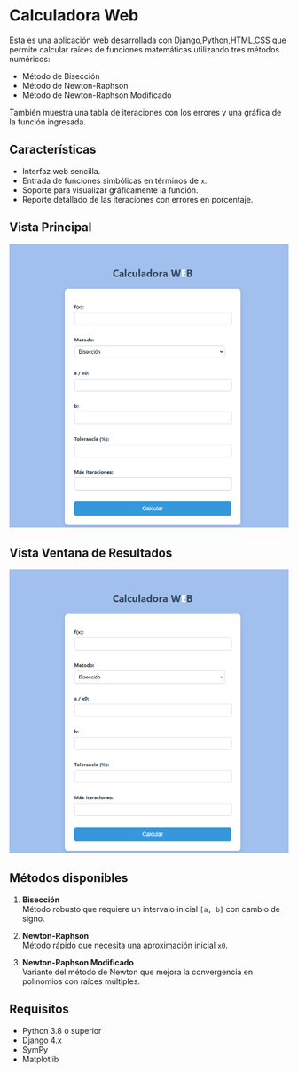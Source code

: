 #  Calculadora Web 

Esta es una aplicación web desarrollada con Django,Python,HTML,CSS que permite calcular raíces de funciones matemáticas utilizando tres métodos numéricos:

- Método de Bisección
- Método de Newton-Raphson
- Método de Newton-Raphson Modificado

También muestra una tabla de iteraciones con los errores y una gráfica de la función ingresada.



## Características

- Interfaz web sencilla.
- Entrada de funciones simbólicas en términos de `x`.
- Soporte para visualizar gráficamente la función.
- Reporte detallado de las iteraciones con errores en porcentaje.



## Vista Principal

![App Screenshot](calculadora/img/v1.png)


## Vista Ventana de Resultados

![App Screenshot](calculadora/img/v1.png)






## Métodos disponibles

1. **Bisección**  
   Método robusto que requiere un intervalo inicial `[a, b]` con cambio de signo.

2. **Newton-Raphson**  
   Método rápido que necesita una aproximación inicial `x0`.

3. **Newton-Raphson Modificado**  
   Variante del método de Newton que mejora la convergencia en polinomios con raíces múltiples.



## Requisitos

- Python 3.8 o superior
- Django 4.x
- SymPy
- Matplotlib



